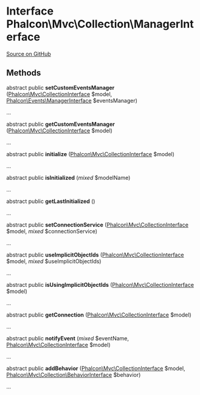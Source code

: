 # Interface **Phalcon\\Mvc\\Collection\\ManagerInterface**

<a href="https://github.com/phalcon/cphalcon/blob/master/phalcon/mvc/collection/managerinterface.zep" class="btn btn-default btn-sm">Source on GitHub</a>

## Methods

abstract public **setCustomEventsManager** ([Phalcon\Mvc\CollectionInterface](/en/3.2/api/Phalcon_Mvc_CollectionInterface) $model, [Phalcon\Events\ManagerInterface](/en/3.2/api/Phalcon_Events_ManagerInterface) $eventsManager)

...

abstract public **getCustomEventsManager** ([Phalcon\Mvc\CollectionInterface](/en/3.2/api/Phalcon_Mvc_CollectionInterface) $model)

...

abstract public **initialize** ([Phalcon\Mvc\CollectionInterface](/en/3.2/api/Phalcon_Mvc_CollectionInterface) $model)

...

abstract public **isInitialized** (*mixed* $modelName)

...

abstract public **getLastInitialized** ()

...

abstract public **setConnectionService** ([Phalcon\Mvc\CollectionInterface](/en/3.2/api/Phalcon_Mvc_CollectionInterface) $model, *mixed* $connectionService)

...

abstract public **useImplicitObjectIds** ([Phalcon\Mvc\CollectionInterface](/en/3.2/api/Phalcon_Mvc_CollectionInterface) $model, *mixed* $useImplicitObjectIds)

...

abstract public **isUsingImplicitObjectIds** ([Phalcon\Mvc\CollectionInterface](/en/3.2/api/Phalcon_Mvc_CollectionInterface) $model)

...

abstract public **getConnection** ([Phalcon\Mvc\CollectionInterface](/en/3.2/api/Phalcon_Mvc_CollectionInterface) $model)

...

abstract public **notifyEvent** (*mixed* $eventName, [Phalcon\Mvc\CollectionInterface](/en/3.2/api/Phalcon_Mvc_CollectionInterface) $model)

...

abstract public **addBehavior** ([Phalcon\Mvc\CollectionInterface](/en/3.2/api/Phalcon_Mvc_CollectionInterface) $model, [Phalcon\Mvc\Collection\BehaviorInterface](/en/3.2/api/Phalcon_Mvc_Collection_BehaviorInterface) $behavior)

...